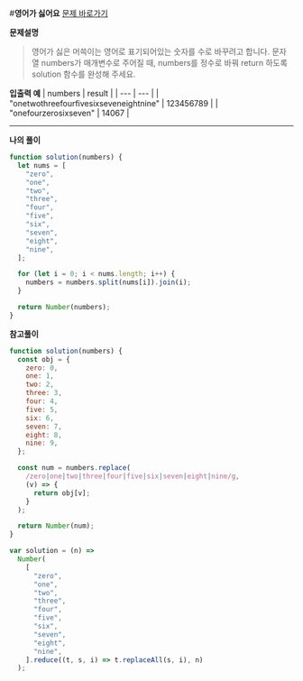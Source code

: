 #**영어가 싫어요**
[문제 바로가기](https://school.programmers.co.kr/learn/courses/30/lessons/120894)

**문제설명**

> 영어가 싫은 머쓱이는 영어로 표기되어있는 숫자를 수로 바꾸려고 합니다. 문자열 numbers가 매개변수로 주어질 때, numbers를 정수로 바꿔 return 하도록 solution 함수를 완성해 주세요.

**입출력 예**
| numbers | result |
| --- | --- |
| "onetwothreefourfivesixseveneightnine" | 123456789 |
| "onefourzerosixseven" | 14067 |

---

**나의 풀이**

```javascript
function solution(numbers) {
  let nums = [
    "zero",
    "one",
    "two",
    "three",
    "four",
    "five",
    "six",
    "seven",
    "eight",
    "nine",
  ];

  for (let i = 0; i < nums.length; i++) {
    numbers = numbers.split(nums[i]).join(i);
  }

  return Number(numbers);
}
```

**참고풀이**

```javascript
function solution(numbers) {
  const obj = {
    zero: 0,
    one: 1,
    two: 2,
    three: 3,
    four: 4,
    five: 5,
    six: 6,
    seven: 7,
    eight: 8,
    nine: 9,
  };

  const num = numbers.replace(
    /zero|one|two|three|four|five|six|seven|eight|nine/g,
    (v) => {
      return obj[v];
    }
  );

  return Number(num);
}
```

```javascript
var solution = (n) =>
  Number(
    [
      "zero",
      "one",
      "two",
      "three",
      "four",
      "five",
      "six",
      "seven",
      "eight",
      "nine",
    ].reduce((t, s, i) => t.replaceAll(s, i), n)
  );
```
